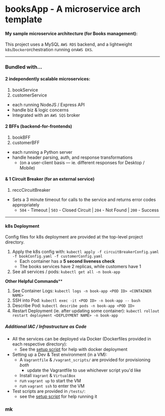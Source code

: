# booksApp - A microservice arch template

#### My sample microservice architecture (for Books management):

This project uses a MySQL `AWS RDS` backend, and a lightweight `k8s`/`Docker`orchestration running on`AWS EKS`.

<hr>

### Bundled with...

#### 2 independently scalable microservices:

1. bookService
2. customerService

* each running NodeJS / Express API
* handle biz & logic concerns
* Integrated with an `AWS SQS` broker

#### 2 BFFs (backend-for-frontends)

1. bookBFF
2. customerBFF

* each running a Python server
* handle header parsing, auth, and response transformations
  * (on a user-client basis — ie. different responses for Desktop / Mobile)

#### & 1 Circuit Breaker (for an external service)

1. reccCircuitBreaker

* Sets a 3 minute timeout for calls to the service and returns error codes appropriately
  * `504` - Timeout | `503` - Closed Circuit | `204` - Not Found | `200` - Success

<hr>

#### k8s Deployment

Config files for k8s deployment are provided at the top-level project directory.

1. Apply the k8s config with: `kubectl apply -f circuitBreakerConfig.yaml -f bookConfig.yaml -f customerConfig.yaml`
   * Each container has a **5 second liveness check**
   * The books services have 2 replicas, while customers have 1
2. See all services / pods: `kubectl get all -n book-app`

**Other Helpful Commands****

1. See Container Logs: `kubectl logs -n book-app <POD ID> <CONTAINER NAME>`
2. SSH into Pod: `kubectl exec -it <POD ID> -n book-app -- bash`
3. Describe Pod: `kubectl describe pods -n book-app <POD ID>`
4. Restart Deployment (ie. after updating some container): `kubectl rollout restart deployment <DEPLOYMENT NAME> -n book-app`

##### Additional IAC / *Infrastructure as Code*

* All the services can be deployed via Docker (Dockerfiles provided in each respective directory):
  * See the [setup script](vagrant_scripts/vmSetup.sh) for help with docker deployment
* Setting up a Dev & Test environment (in a VM):
  * A `Vagrantfile` & `/vagrant_scripts/` are provided for provisioning *both*
    * update the Vagrantfile to use whichever script you'd like
  * Install `Vagrant` & `VirtualBox`
  * run `vagrant up` to start the VM
  * run `vagrant ssh` to enter the VM
* Test scripts are provided in `/tests/`:
  * see the [setup script](vagrant_scripts/vmSetup.sh) for help running it

### mk
